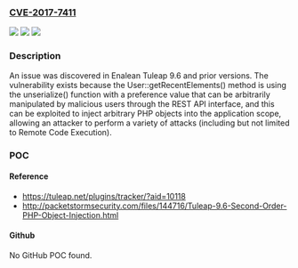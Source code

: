 ### [CVE-2017-7411](https://cve.mitre.org/cgi-bin/cvename.cgi?name=CVE-2017-7411)
![](https://img.shields.io/static/v1?label=Product&message=n%2Fa&color=blue)
![](https://img.shields.io/static/v1?label=Version&message=n%2Fa&color=blue)
![](https://img.shields.io/static/v1?label=Vulnerability&message=n%2Fa&color=brighgreen)

### Description

An issue was discovered in Enalean Tuleap 9.6 and prior versions. The vulnerability exists because the User::getRecentElements() method is using the unserialize() function with a preference value that can be arbitrarily manipulated by malicious users through the REST API interface, and this can be exploited to inject arbitrary PHP objects into the application scope, allowing an attacker to perform a variety of attacks (including but not limited to Remote Code Execution).

### POC

#### Reference
- https://tuleap.net/plugins/tracker/?aid=10118
- http://packetstormsecurity.com/files/144716/Tuleap-9.6-Second-Order-PHP-Object-Injection.html

#### Github
No GitHub POC found.

